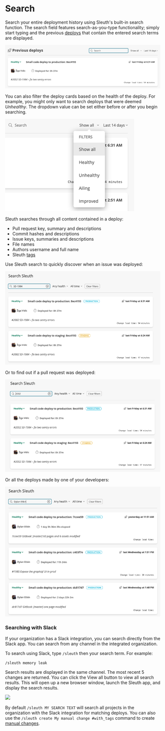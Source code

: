 # Search

Search your entire deployment history using Sleuth's built-in search function. The search field features  search-as-you-type functionality; simply start typing and the previous [deploys](../deploy-cards.md) that contain the entered search terms are displayed. 

![](../../.gitbook/assets/sleuth-sleuth-2021-01-31-15-15-49.png)

You can also filter the deploy cards based on the health of the deploy. For example, you might only want to search deploys that were deemed _Unhealthy_. The dropdown value can be set either before or after you begin searching. 

![](../../.gitbook/assets/sleuth-sleuth-2021-01-31-15-17-19.png)

Sleuth searches through all content contained in a deploy:

* Pull request key, summary and descriptions
* Commit hashes and descriptions
* Issue keys, summaries and descriptions
* File names
* Authors username and full name
* Sleuth [tags](tags.md)

Use Sleuth search to quickly discover when an issue was deployed:

![](../../.gitbook/assets/sleuth-search-sleuth-2021-01-31-15-24-58.png)

Or to find out if a pull request was deployed:

![](../../.gitbook/assets/sleuth-search-sleuth-2021-01-31-15-26-43.png)

Or all the deploys made by one of your developers:

![](../../.gitbook/assets/sleuth-search-sleuth-2021-01-31-15-27-37.png)

### Searching with Slack

If your organization has a Slack integration, you can search directly from the Slack app. You can search from any channel in the integrated organization. 

To search using Slack, type `/sleuth` then your search term. For example:

```text
/sleuth memory leak 
```

Search results are displayed in the same channel. The most recent 5 changes are returned. You can click the View all button to view all search results. This will open up a new browser window, launch the Sleuth app, and display the search results. 

![](https://img.announcekit.app/c7ffa9371e0cceec595ff6dd4e532fc4?s=7190d548eec84959d4d185c1b435b101)

By default `/sleuth MY SEARCH TEXT` will search all projects in the organization with the Slack integration for matching deploys. You can also use the `/sleuth create My manual change #with_tags` command to create [manual changes](https://help.sleuth.io/integrations-1/manual-changes).

